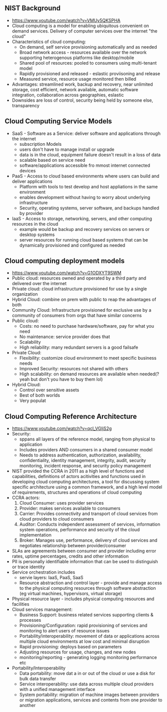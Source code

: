 ## NIST Background
- https://www.youtube.com/watch?v=VMUy5QKSPHA
- Cloud computing is a model for enabling ubiquitous convenient on demand services. Delivery of computer services over the internet "the cloud"
- Characteristics of cloud computing:
  - On demand, self service provisioning automatically and as needed
  - Broad network access - resources available over the network supporting heterogenous platforms like desktop/mobile
  - Shared pool of resources: pooled to consumers using multi-tenant model
  - Rapidly provisioned and released - eslastic proviisoning and release
  - Measured service, resource usage monitored then billed
- Advantages: streamlined work, backup and recovery, near unlimited storage, cost efficient, network available, automatic software integration, collaboration across geographies, eslastic
- Downsides are loss of control, security being held by someone else, transparency

## Cloud Computing Service Models
- SaaS - Software as a Service: deliver software and applications through the internet
  - subscription Models
  - users don't have to manage install or upgrade
  - data is in the cloud, equipment failure doesn't result in a loss of data
  - scalable based on service need
  - software/applications accessible fro mmost internet connected devices
- PaaS - Access to cloud based environments where users can build and deliver applications
  - Platform with tools to test develop and host appliations in the same environment
  - enables development without having to worry about underlying infrastructure
  - Security, operating systems, server software, and backups handled by provider
- IaaS - Access to storage, networking, servers, and other computing resources in the cloud
  - example would be backup and recovery services on servers or desktop systems
  - server resources for running cloud based systems that can be dynamically provisioned and configured as needed

## Cloud computing deployment models
- https://www.youtube.com/watch?v=G1ODXYT9SWM
- Public cloud: resources owned and operated by a third party and delivered over the internet
- Private cloud: cloud infrastructure provisioned for use by a single organization
- Hybrid Cloud: combine on prem with public to reap the advantages of both
- Community Cloud: Infrastructure provisioned for exclusive use by a community of consumers from orgs that have similar concerns
- Public cloud:
  - Costs: no need to purchase hardware/software, pay for what you need
  - No maintenance: service provider does that
  - Scalability
  - High reliability: many redundant servers is a good failsafe
- Private Cloud:
  - Flexibility: customize cloud environment to meet specific business needs
  - Improved Security: resources not shared with others
  - High scalability: on demand resources are available when needed(? yeah but don't you have to buy them lol)
- Hybrid Cloud:
  - Control over sensitive assets
  - Best of both worlds
  - Very populat

## Cloud Computing Reference Architecture
 - https://www.youtube.com/watch?v=qcl_VGIjS2g
 - Security:
   - sppans all layers of the reference model, ranging from physical to application
   - Includes providers AND consumers in a shared consumer model
   - Needs to address authentication, authorization, availability, confidentiality, identity management, integrity, audit, security monitoring, incident response, and security policy management
- NIST provided the CCRA in 2011 as a high level of functions and capabilities, definitions of actors acitivities and functions used in developing cloud computing architectures, a tool for discussing system specific architecture using a common framework, and a high level model of requirements, structures and operations of cloud computing
- CCRA actors:
  1. Cloud Consumer: uses provider services
  2. Provider: makes services available to consumers
  3. Carrier: Provides connectivity and transport of cloud services from cloud providers to cloud consumers
  4. Auditor: Conducts independent assessment of services, information system operations, performance and security of the cloud implementation
  5. Broker: Manages use, performance, delivery of cloud services and negotiates relationship between provider/consumer
- SLAs are agreements between consumer and provider including error rates, uptime percentages, credits and other information
- PII is personally identifiable information that can be used to distinguish or trace identity
- Service orchestration includes
  - servie layers: IaaS, PaaS, SaaS
  - Resource abstraction and control layer - provide and manage access to the physical computing resources through software abstraction (eg virtual machines, hypervisors, virtual storage)
- Physical resource layer - includes physical computing resources and facilities
- Cloud services management:
  - Business Support: business related services supporting clients & processes
  - Provisioning/Configuration: rapid provisioning of services and monitoring to alert users of resource issues
  - Portability/interoperability: movement of data or applications across multiple cloud environments at low cost and minimal disruption
  - Rapid provisioning: deploys based on parameters
  - Adjusting resources for usage, changes, and new nodes
  - monitoring/reporting - generating logging monitoring performance etc
- Portability/Interoperability
  - Data portability: move dat a in or out of the cloud or use a disk for bulk data transfer
  - Service interoperability: use data across multiple cloud providers with a unified management interface
  - System portability: migration of machine images between providers or migration applications, services and contents from one provider to another 
